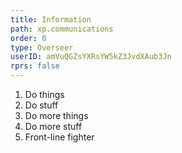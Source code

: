 ```yaml
---
title: Information
path: xp.communications
order: 0
type: Overseer
userID: amVuQGZsYXRsYW5kZ3JvdXAub3Jn
rprs: false
---
```


1. Do things
2. Do stuff
3. Do more things
4. Do more stuff
5. Front-line fighter